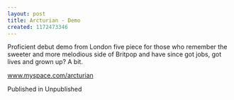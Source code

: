 ```yaml
---
layout: post
title: Arcturian - Demo
created: 1172473346
---
```

Proficient debut demo from London five piece for those who remember the sweeter and more melodious side of Britpop and have since got jobs, got lives and grown up? A bit.

<a href=http://www.myspace.com/arcturian target=_blank>www.myspace.com/arcturian</a>


Published in Unpublished

